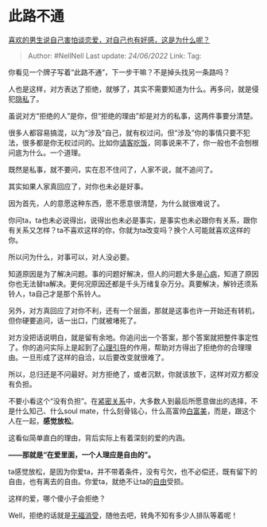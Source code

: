 # 此路不通
[喜欢的男生说自己害怕谈恋爱，对自己也有好感，这是为什么呢？](https://www.zhihu.com/question/538437824/answer/2536284600)

> Author: #NellNell 
> Last update: *24/06/2022* 
> Link: 
> Tag: 

你看见一个牌子写着“此路不通”，下一步干嘛？不是掉头找另一条路吗？

人也是这样，对方表达了拒绝，就够了，其实不需要知道为什么。再多问，就是侵犯[隐私](https://www.zhihu.com/search?q=%E9%9A%90%E7%A7%81&search_source=Entity&hybrid_search_source=Entity&hybrid_search_extra=%7B%22sourceType%22%3A%22answer%22%2C%22sourceId%22%3A2536284600%7D)了。

虽说对方“拒绝的人”是你，但“拒绝的理由”却是对方的私事，这两件事要分清楚。

很多人都容易搞混，以为“涉及”自己，就有权过问。但“涉及”你的事情只要不犯法，很多都是你无权过问的。比如你[请客吃饭](https://www.zhihu.com/search?q=%E8%AF%B7%E5%AE%A2%E5%90%83%E9%A5%AD&search_source=Entity&hybrid_search_source=Entity&hybrid_search_extra=%7B%22sourceType%22%3A%22answer%22%2C%22sourceId%22%3A2536284600%7D)，同事说来不了，你一般也不会刨根问底为什么。一个道理。

既然是私事，就不要问，实在忍不住问了，人家不说，就不追问了。

其实如果人家真回应了，对你也未必是好事。

因为首先，人的意愿这种东西，愿不愿意很清楚，为什么就很难说了。

你问ta，ta也未必说得出，说得出也未必是事实，是事实也未必跟你有关系，跟你有关系又怎样？ta不喜欢这样的你，你就为ta改变吗？换个人可能就喜欢这样的你。

所以问为什么，对事可以，对人没必要。

知道原因是为了解决问题。事的问题好解决，但人的问题大多是[心病](https://www.zhihu.com/search?q=%E5%BF%83%E7%97%85&search_source=Entity&hybrid_search_source=Entity&hybrid_search_extra=%7B%22sourceType%22%3A%22answer%22%2C%22sourceId%22%3A2536284600%7D)，知道了原因你也无法替ta解决。更何况原因还都是千头万绪复杂万分。真要解决，解铃还须系铃人，ta自己才是那个系铃人。

另外，对方真回应了对你不利，还有一个层面，那就是这事也许一开始还有转机，但你硬要追问，话一出口，门就被堵死了。

对方没把话说明白，就是留有余地。你追问出一个答案，那个答案就把整件事定性了。你的追问实际上是起到了[心理引导](https://www.zhihu.com/search?q=%E5%BF%83%E7%90%86%E5%BC%95%E5%AF%BC&search_source=Entity&hybrid_search_source=Entity&hybrid_search_extra=%7B%22sourceType%22%3A%22answer%22%2C%22sourceId%22%3A2536284600%7D)的作用，帮助对方得出了拒绝你的合理理由。一旦形成了这样的自洽，以后要改变就很难了。

所以，总归还是不问最好。对方拒绝了，或者沉默，你就该放下，这样对双方都没有负担。

不要小看这个“没有负担”。在[紧密关系](https://www.zhihu.com/search?q=%E7%B4%A7%E5%AF%86%E5%85%B3%E7%B3%BB&search_source=Entity&hybrid_search_source=Entity&hybrid_search_extra=%7B%22sourceType%22%3A%22answer%22%2C%22sourceId%22%3A2536284600%7D)中，大多数人到最后所愿意做出的选择，不是什么知己、什么soul mate，什么刻骨铭心，什么高富帅[白富美](https://www.zhihu.com/search?q=%E7%99%BD%E5%AF%8C%E7%BE%8E&search_source=Entity&hybrid_search_source=Entity&hybrid_search_extra=%7B%22sourceType%22%3A%22answer%22%2C%22sourceId%22%3A2536284600%7D)，而是，跟这个人在一起，**感觉放松**。

这看似简单直白的理由，背后实际上有着深刻的爱的内涵。

**——那就是“在爱里面，一个人理应是自由的”。**

ta感觉放松，是因为你爱ta，并不带着条件，没有亏欠，也不必偿还，既有留下的自由，也有离去的自由。你爱ta，就绝不让ta的[自由](https://www.zhihu.com/search?q=%E8%87%AA%E7%94%B1&search_source=Entity&hybrid_search_source=Entity&hybrid_search_extra=%7B%22sourceType%22%3A%22answer%22%2C%22sourceId%22%3A2536284600%7D)受损。

这样的爱，哪个傻小子会拒绝？

Well，拒绝的话就是[无福消受](https://www.zhihu.com/search?q=%E6%97%A0%E7%A6%8F%E6%B6%88%E5%8F%97&search_source=Entity&hybrid_search_source=Entity&hybrid_search_extra=%7B%22sourceType%22%3A%22answer%22%2C%22sourceId%22%3A2536284600%7D)，随他去吧，转角不知有多少人排队等着呢！